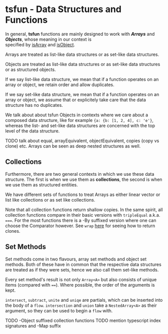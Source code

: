 # tsfun - Data Structures and Functions

In general, **tsfun** functions are mainly designed to 
work with ***Arrays*** and ***Objects***, whose 
meaning in our context is  
specified by
[isArray](../test/predicates/is_array.spec.ts) and
[isObject](../test/predicates/is_object.spec.ts).

Arrays are treated as list-like data structures or 
as set-like data structures.

Objects are treated as list-like data structures or 
as set-like data structures or as structured objects. 

If we say list-like data structure, we mean that if a 
function operates on an array or object, we retain order
and allow duplicates.

If we say set-like data structure, we mean that if a 
function operates on an array or object, we assume that 
or explicitely take care that the data structure has
no duplicates.

We talk about about tsfun Objects in contexts where we 
care about a composed data structure, like
for example `{a: {b: [1, 2, 4], c: 'e'}`, whereas the list- 
and set-like data structures are concerned with the top level of the data structure.

TODO talk about equal, arrayEquivalent, objectEquivalent, copies (copy vs clone) etc.
Arrays can be seen as deep nested structures as well.


## Collections

Furthermore, there are two general contexts in which we use these data structure.
The first is when we use them as **collections**, the second is when we use them
as structured entities.

We have different sets of functions to treat Arrays as either 
linear vector or list like collections or as set like collections.

Note that all collection functions return shallow copies.
In the same spirit, all collection functions compare in their basic versions
with `tripleEqual` a.k.a. `===`. For the most functions there is a -By suffixed 
version where one can choose the Comparator however. See `wrap` [here](./core.md) 
for seeing how to return clones. 

## Set Methods

Set methods come in two flavours, array set methods and object set methods.
Both of these have in common that the respective data structures are treated 
as if they were sets, hence we also call them set-like methods.

Every set method's result is not only `Array<A>` but also consists 
of unique items (compared with `==`). Where possible, the order of 
the arguments is kept.

`intersect`, `subtract`, `unite` and `uniqe` are partials, which can be inserted
into the body of a `flow`. `intersection` and `union` take a `NestedArray<A>` as
their argument, so they can be used to begin a `flow` with.


TODO -Object suffixed collection functions 
TODO mention typescript index signatures and -Map suffix